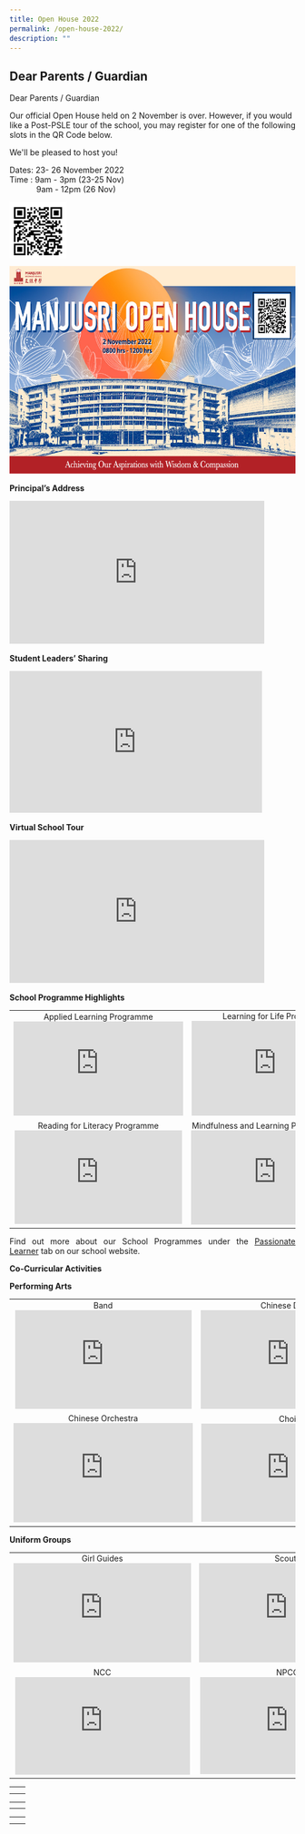 ```yaml
---
title: Open House 2022
permalink: /open-house-2022/
description: ""
---
```

## Dear Parents / Guardian


Dear Parents / Guardian

Our official Open House held on 2 November is over. However, if you would like a Post-PSLE tour of the school, you may register for one of the following slots in the QR Code below.

We'll be pleased to host you!

Dates: 23- 26 November 2022    
Time : 9am - 3pm (23-25 Nov)    
             9am - 12pm (26 Nov)
						 
<img src="/images/Open%20house%202022/psle.png" style="width:20%; float:left"><br clear="left">


![](/images/Open%20house%202022/MJR%20Open%20House%20MOTDfinal%201.jpg)

**Principal’s Address**

<iframe width="449" height="252" src="https://www.youtube.com/embed/SN_3Aoyac2Y" title="Principal’s Speech" frameborder="0" allow="accelerometer; autoplay; clipboard-write; encrypted-media; gyroscope; picture-in-picture" allowfullscreen></iframe>

**Student Leaders’ Sharing**

<iframe width="445" height="250" src="https://www.youtube.com/embed/A8qpV8TsrZE" title="Student Leaders" frameborder="0" allow="accelerometer; autoplay; clipboard-write; encrypted-media; gyroscope; picture-in-picture" allowfullscreen></iframe>

**Virtual School Tour**

<iframe width="449" height="252" src="https://www.youtube.com/embed/d41Gz0OfzzE" title="Virtual School Tour" frameborder="0" allow="accelerometer; autoplay; clipboard-write; encrypted-media; gyroscope; picture-in-picture" allowfullscreen></iframe>


**School Programme Highlights**


|   |   |
|:---:|:---:|
| Applied Learning Programme	 <iframe width="299" height="166" src="https://www.youtube.com/embed/BvQ6G1gzydU" title="Applied Learning Programme" frameborder="0" allow="accelerometer; autoplay; clipboard-write; encrypted-media; gyroscope; picture-in-picture" allowfullscreen></iframe> | Learning for Life Programme <iframe width="298" height="167" src="https://www.youtube.com/embed/B3SIJzblSwo" title="Learning for Life Programme" frameborder="0" allow="accelerometer; autoplay; clipboard-write; encrypted-media; gyroscope; picture-in-picture" allowfullscreen></iframe>  |
|  Reading for Literacy Programme 	<iframe width="295" height="165" src="https://www.youtube.com/embed/-E5rRFZD7YE" title="RLP E Open House Day" frameborder="0" allow="accelerometer; autoplay; clipboard-write; encrypted-media; gyroscope; picture-in-picture" allowfullscreen></iframe> | Mindfulness and Learning Power Programme  <iframe width="300" height="166" src="https://www.youtube.com/embed/MjvxX_HVyQA" title="Mindfulness and Learning Power Programme 05" frameborder="0" allow="accelerometer; autoplay; clipboard-write; encrypted-media; gyroscope; picture-in-picture" allowfullscreen></iframe> |

<p style="text-align: justify;">Find out more about our School Programmes under the <a href="/passionate-learners/mindfulness-and-learning-power" target="_blank">Passionate Learner</a> tab on our school website.</p>

**Co-Curricular Activities**

**Performing Arts**


|   |   |
|:---:|:---:|
| Band <iframe width="311" height="174" src="https://www.youtube.com/embed/KC3r7X3iIUc" title="Band" frameborder="0" allow="accelerometer; autoplay; clipboard-write; encrypted-media; gyroscope; picture-in-picture" allowfullscreen></iframe> | Chinese Dance <iframe width="311" height="174" src="https://www.youtube.com/embed/M4frRBrV6dk" title="Chinese Dance" frameborder="0" allow="accelerometer; autoplay; clipboard-write; encrypted-media; gyroscope; picture-in-picture" allowfullscreen></iframe> |
|  Chinese Orchestra <iframe width="316" height="175" src="https://www.youtube.com/embed/XBEEMl62xCw" title="Chinese Orchestra" frameborder="0" allow="accelerometer; autoplay; clipboard-write; encrypted-media; gyroscope; picture-in-picture" allowfullscreen></iframe> | Choir  <iframe width="309" height="173" src="https://www.youtube.com/embed/DEZy8HXManM" title="Choir" frameborder="0" allow="accelerometer; autoplay; clipboard-write; encrypted-media; gyroscope; picture-in-picture" allowfullscreen></iframe> |


**Uniform Groups**

|   |   |
|:---:|:---:|
|  Girl Guides	<iframe width="313" height="175" src="https://www.youtube.com/embed/cgwawCD1yY4" title="Girl Guides" frameborder="0" allow="accelerometer; autoplay; clipboard-write; encrypted-media; gyroscope; picture-in-picture" allowfullscreen></iframe> |  Scouts <iframe width="312" height="175" src="https://www.youtube.com/embed/uIbWl1PAoio" title="Scouts" frameborder="0" allow="accelerometer; autoplay; clipboard-write; encrypted-media; gyroscope; picture-in-picture" allowfullscreen></iframe> |
| NCC <iframe width="308" height="172" src="https://www.youtube.com/embed/C2LI5EeVsG8" title="NCC" frameborder="0" allow="accelerometer; autoplay; clipboard-write; encrypted-media; gyroscope; picture-in-picture" allowfullscreen></iframe>  |  NPCC <iframe width="309" height="171" src="https://www.youtube.com/embed/aPsQemhuGiY" title="NPCC" frameborder="0" allow="accelerometer; autoplay; clipboard-write; encrypted-media; gyroscope; picture-in-picture" allowfullscreen></iframe>  |



|   |   |
|:---:|:---:|
|   |   |
|   |   |




|   |   |
|:---:|:---:|
|   |   |
|   |   |






|   |   |
|:---:|:---:|
|   |   |
|   |   |